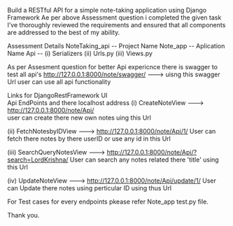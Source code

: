 Build a RESTful API for a simple note-taking application using Django Framework
Ae per above Assessment question i completed the given task I’ve thoroughly reviewed the requirements 
and ensured that all components are addressed to the best of my ability.

Assessment Details
NoteTaking_api -- Project Name
Note_app -- Aplication Name
Api -- (i) Serializers
      (ii) Urls.py
     (iii) Views.py

As per Assesment question for better Api expericnce there is swagger to test all api's
 http://127.0.0.1:8000/note/swagger/  ---> uisng this swagger Url user can use all api functionality


Links for DjangoRestFramework UI    
Api EndPoints and there localhost address
(i) CreateNoteView  --->  http://127.0.0.1:8000/note/Api/  
    user can create there new own notes uing this Url

(ii) FetchNotesbyIDView ---> http://127.0.0.1:8000/note/Api/1/
    User can fetch there notes by there userID or use any id in this Url
    
(iii) SearchQueryNotesView --->  http://127.0.0.1:8000/note/Api/?search=LordKrishna/
    User can search any notes related there 'title' using this Url
    
(iv) UpdateNoteView  ---> http://127.0.0.1:8000/note/Api/update/1/
    User can Update there notes using perticular ID using thus Url

For Test cases for every endpoints pkease refer Note_app test.py file.

Thank you.
